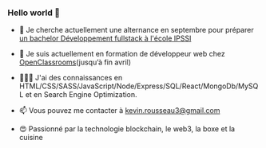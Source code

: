 ### Hello world 👋


- 🔭 Je cherche actuellement une alternance en septembre pour préparer [un bachelor Développement fullstack à l'école IPSSI](https://ecole-ipssi.com/formations-informatique/bachelor-developpeur-fullstack-devops/)

- 🌱 Je suis actuellement en formation de développeur web chez [OpenClassrooms](https://openclassrooms.com/fr/)(jusqu’à fin avril)

- 🧑🏻‍💻 J'ai des connaissances en HTML/CSS/SASS/JavaScript/Node/Express/SQL/React/MongoDb/MySQL et en Search Engine Optimization.

- 📫 Vous pouvez me contacter à kevin.rousseau3@gmail.com

- 😍 Passionné par la technologie blockchain, le web3, la boxe et la cuisine


